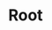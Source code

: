 ---
id: bibwss3ekv6zkxqpxftxldp
title: Root
desc: ''
updated: 1677660384543
created: 1677660384543
---